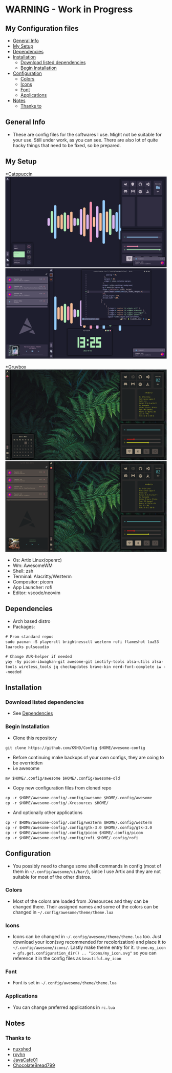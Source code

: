 # WARNING - Work in Progress
## My Configuration files 
  - [General Info](#general-info)
  - [My Setup](#my-setup)
  - [Dependencies](#dependencies)
  - [Installation](#installation)
    - [Download listed dependencies](#download-listed-dependencies)
    - [Begin Installation](#begin-installation)
  - [Configuration](#configuration)
    - [Colors](#colors)
    - [Icons](#icons)
    - [Font](#font)
    - [Applications](#applications)
  - [Notes](#notes)
    - [Thanks to](#thanks-to)
## General Info
*   These are config files for the softwares I use. Might not be suitable for your use. Still under work, as you can see. There are also lot of quite hacky things that need to be fixed, so be prepared.

## My Setup
*Catppuccin
![Home-catppuccin](assets/home-catppuccin.png)
![Home-catppuccin](assets/home1-catppuccin.png)

*Gruvbox
![Home](assets/home.png)
![Home](assets/home1.png)
* Os: Artix Linux(openrc)
* Wm: AwesomeWM
* Shell: zsh
* Terminal: Alacritty/Wezterm
* Compositor: picom
* App Launcher: rofi
* Editor: vscode/neovim

## Dependencies
* Arch based distro
* Packages:
```shell
# From standard repos
sudo pacman -S playerctl brightnessctl wezterm rofi flameshot lua53 luarocks pulseaudio
```
```shell
# Change AUR-helper if needed
yay -Sy picom-ibwaghan-git awesome-git inotify-tools alsa-utils alsa-tools wireless_tools jq checkupdates brave-bin nerd-font-complete iw --needed
```

## Installation
### Download listed dependencies
* See [Dependencies](#dependencies)
### Begin Installation
* Clone this repository
```shell
git clone https://github.com/K9H9/Config $HOME/awesome-config
```
* Before continuing make backups of your own configs, they are coing to be overridden
* i.e awesome
```shell
mv $HOME/.config/awesome $HOME/.config/awesome-old
```
* Copy new configuration files from cloned repo
```shell
cp -r $HOME/awesome-config/.config/awesome $HOME/.config/awesome
cp -r $HOME/awesome-config/.Xresources $HOME/
```
* And optionally other applications
```shell
cp -r $HOME/awesome-config/.config/wezterm $HOME/.config/wezterm
cp -r $HOME/awesome-config/.config/gtk-3.0 $HOME/.config/gtk-3.0
cp -r $HOME/awesome-config/.config/picom $HOME/.config/picom
cp -r $HOME/awesome-config/.config/rofi $HOME/.config/rofi
```
## Configuration
* You possibly need to change some shell commands in config (most of them in `~/.config/awesome/ui/bar/`), since I use Artix and they are not suitable for most of the other distros. 
### Colors
  * Most of the colors are loaded from .Xresources and they can be changed there. Their assigned names and some of the colors can be changed in ```~/.config/awesome/theme/theme.lua```
### Icons 
  * Icons can be changed in  ```~/.config/awesome/theme/theme.lua```  too. Just download your icon(svg recommended for recolorization) and place it to ```~/.config/awesome/icons/```. Lastly make theme entry for it.  ```theme.my_icon = gfs.get.configuration_dir() .. "icons/my_icon.svg"``` so you can reference it in the config files as ```beautiful.my_icon ```
### Font
  * Font is set in ```~/.config/awesome/theme/theme.lua```
### Applications
  * You can change preferred applications in ```rc.lua```

## Notes
### Thanks to
* [nuxshed](https://github.com/nuxshed/dotfiles)
* [rxyhn](https://github.com/rxyhn)
* [JavaCafe01](https://github.com/JavaCafe01)
* [ChocolateBread799](https://github.com/ChocolateBread799)


